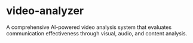 # video-analyzer
A comprehensive AI-powered video analysis system that evaluates communication effectiveness through visual, audio, and content analysis.
